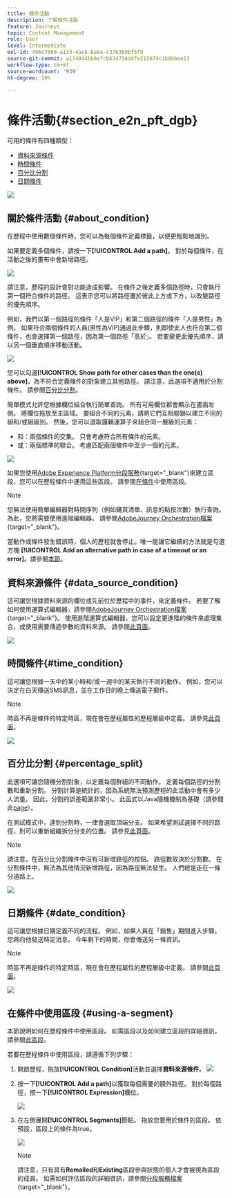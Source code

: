 ```yaml
---
title: 條件活動
description: 了解條件活動
feature: Journeys
topic: Content Management
role: User
level: Intermediate
exl-id: 496c7666-a133-4aeb-be8e-c37b3b9bf5f9
source-git-commit: a174944bb8efcb67d758d4fe215674c1b8bbee13
workflow-type: tm+mt
source-wordcount: '939'
ht-degree: 10%

---
```


# 條件活動{#section_e2n_pft_dgb}

可用的條件有四種類型：

* [資料來源條件](#data_source_condition)
* [時間條件](#time_condition)
* [百分比分割](#percentage_split)
* [日期條件](#date_condition)

![](../assets/journey49.png)

## 關於條件活動 {#about_condition}

在歷程中使用數個條件時，您可以為每個條件定義標籤，以便更輕鬆地識別。

如果要定義多個條件，請按一下&#x200B;**[!UICONTROL Add a path]**。 對於每個條件，在活動之後的畫布中會新增路徑。

![](../assets/journey47.png)

請注意，歷程的設計會對功能造成影響。 在條件之後定義多個路徑時，只會執行第一個符合條件的路徑。 這表示您可以將路徑置於彼此上方或下方，以改變路徑的優先順序。

例如，我們以第一個路徑的條件「人是VIP」和第二個路徑的條件「人是男性」為例。 如果符合兩個條件的人員(男性為VIP)通過此步驟，則即使此人也符合第二個條件，也會選擇第一個路徑，因為第一個路徑「高於」。 若要變更此優先順序，請以另一個垂直順序移動活動。

![](../assets/journey48.png)

您可以勾選&#x200B;**[!UICONTROL Show path for other cases than the one(s) above]**，為不符合定義條件的對象建立其他路徑。 請注意，此選項不適用於分割條件。 請參閱[百分比分割](#percentage_split)。

簡單模式允許您根據欄位組合執行簡單查詢。 所有可用欄位都會顯示在畫面左側。 將欄位拖放至主區域。 要組合不同的元素，請將它們互相聯鎖以建立不同的組和/或組級別。 然後，您可以選取邏輯運算子來組合同一層級的元素：

* 和：兩個條件的交集。 只會考慮符合所有條件的元素。
* 或：兩個標準的聯合。 考慮匹配兩個條件中至少一個的元素。

![](../assets/journey64.png)

如果您使用[Adobe Experience Platform分段服務](https://experienceleague.adobe.com/docs/experience-platform/segmentation/home.html){target=&quot;_blank&quot;}來建立區段，您可以在歷程條件中運用這些區段。 請參閱[在條件](../building-journeys/condition-activity.md#using-a-segment)中使用區段。


>[!NOTE]
>
>您無法使用簡單編輯器對時間序列（例如購買清單、訊息的點按次數）執行查詢。 為此，您將需要使用進階編輯器。 請參閱[AdobeJourney Orchestration檔案](https://experienceleague.adobe.com/docs/journeys/using/building-advanced-conditions-journeys/expressionadvanced.html?lang=zh-Hant){target=&quot;_blank&quot;}。

當動作或條件發生錯誤時，個人的歷程就會停止。唯一能讓它繼續的方法就是勾選方塊 **[!UICONTROL Add an alternative path in case of a timeout or an error]**。請參閱[本節](../building-journeys/using-the-journey-designer.md#paths)。

## 資料來源條件 {#data_source_condition}

這可讓您根據資料來源的欄位或先前位於歷程中的事件，來定義條件。 若要了解如何使用運算式編輯器，請參閱[AdobeJourney Orchestration檔案](https://experienceleague.adobe.com/docs/journeys/using/building-advanced-conditions-journeys/expressionadvanced.html){target=&quot;_blank&quot;}。 使用進階運算式編輯器，您可以設定更進階的條件來處理集合，或使用需要傳遞參數的資料來源。 請參閱[此頁面](../datasource/external-data-sources.md)。

![](../assets/journey50.png)

## 時間條件{#time_condition}

這可讓您根據一天中的某小時和/或一週中的某天執行不同的動作。 例如，您可以決定在白天傳送SMS訊息，並在工作日的晚上傳送電子郵件。

>[!NOTE]
>
>時區不再是條件的特定時區，現在會在歷程屬性的歷程層級中定義。 請參見[此頁面](../building-journeys/timezone-management.md)。

![](../assets/journey51.png)

## 百分比分割 {#percentage_split}

此選項可讓您隨機分割對象，以定義每個群組的不同動作。 定義每個路徑的分割數和重新分割。 分割計算是統計的，因為系統無法預測歷程的此活動中會有多少人流量。 因此，分割的誤差範圍非常小。 此函式以Java隨機機制為基礎（請參閱此[page](https://docs.oracle.com/javase/7/docs/api/java/util/Random.html)）。

在測試模式中，達到分割時，一律會選取頂端分支。 如果希望測試選擇不同的路徑，則可以重新組織拆分分支的位置。 請參見[此頁面](../building-journeys/testing-the-journey.md)。

>[!NOTE]
>
>請注意，在百分比分割條件中沒有可新增路徑的按鈕。 路徑數取決於分割數。 在分割條件中，無法為其他情況新增路徑，因為路徑無法發生。 人們總是走在一條分道路上。

![](../assets/journey52.png)

## 日期條件 {#date_condition}

這可讓您根據日期定義不同的流程。 例如，如果人員在「銷售」期間進入步驟，您將向他發送特定消息。 今年剩下的時間，你會傳送另一條資訊。

>[!NOTE]
>
>時區不再是條件的特定時區，現在會在歷程屬性的歷程層級中定義。 請參閱[此頁面](../building-journeys/timezone-management.md)。

![](../assets/journey53.png)

## 在條件中使用區段 {#using-a-segment}

本節說明如何在歷程條件中使用區段。 如需區段以及如何建立區段的詳細資訊，請參閱[此區段](../segment/about-segments.md)。

若要在歷程條件中使用區段，請遵循下列步驟：

1. 開啟歷程，拖放&#x200B;**[!UICONTROL Condition]**&#x200B;活動並選擇&#x200B;**資料來源條件**。
   ![](../assets/journey47.png)

1. 按一下&#x200B;**[!UICONTROL Add a path]**&#x200B;以獲取每個需要的額外路徑。 對於每個路徑，按一下&#x200B;**[!UICONTROL Expression]**&#x200B;欄位。

   ![](../assets/segment3.png)

1. 在左側展開&#x200B;**[!UICONTROL Segments]**&#x200B;節點。 拖放您要用於條件的區段。 依預設，區段上的條件為true。

   ![](../assets/segment4.png)

   >[!NOTE]
   >
   >請注意，只有具有&#x200B;**Remailed**&#x200B;和&#x200B;**Existing**&#x200B;區段參與狀態的個人才會被視為區段的成員。 如需如何評估區段的詳細資訊，請參閱[分段服務檔案](https://experienceleague.adobe.com/docs/experience-platform/segmentation/tutorials/evaluate-a-segment.html#interpret-segment-results){target=&quot;_blank&quot;}。
